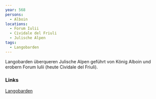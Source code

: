 ```yaml
---
year: 568
persons:
  - Alboin
locations:
  - Forum Iulii
  - Cividale del Friuli
  - Julische Alpen
tags:
  - Langobarden
---
```

Langobarden überqueren Julische Alpen geführt von König Alboin und erobern Forum Iulii (heute Cividale del Friuli).

### Links
[Langobarden](https://de.wikipedia.org/wiki/Langobarden)